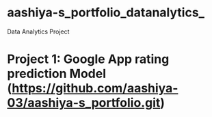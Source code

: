 # aashiya-s_portfolio_datanalytics_
Data Analytics Project
# Project 1: Google App rating prediction Model (https://github.com/aashiya-03/aashiya-s_portfolio.git)
